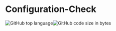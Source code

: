 # Configuration-Check

![GitHub top language](https://img.shields.io/github/languages/top/doudidas/Configuration-Check.svg)![GitHub code size in bytes](https://img.shields.io/github/languages/code-size/doudidas/Configuration-Check.svg)

